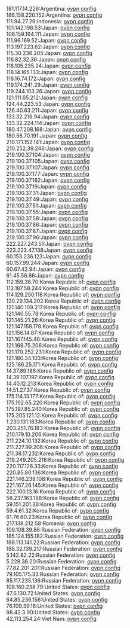 181.117.14.226:Argentina: [ovpn config](vpn/181_117_14_226.ovpn)  
186.158.220.152:Argentina: [ovpn config](vpn/186_158_220_152.ovpn)  
111.94.27.29:Indonesia: [ovpn config](vpn/111_94_27_29.ovpn)  
101.142.198.53:Japan: [ovpn config](vpn/101_142_198_53.ovpn)  
106.159.164.111:Japan: [ovpn config](vpn/106_159_164_111.ovpn)  
111.96.169.52:Japan: [ovpn config](vpn/111_96_169_52.ovpn)  
113.197.223.62:Japan: [ovpn config](vpn/113_197_223_62.ovpn)  
115.30.236.205:Japan: [ovpn config](vpn/115_30_236_205.ovpn)  
116.82.32.36:Japan: [ovpn config](vpn/116_82_32_36.ovpn)  
118.105.235.24:Japan: [ovpn config](vpn/118_105_235_24.ovpn)  
118.14.165.133:Japan: [ovpn config](vpn/118_14_165_133.ovpn)  
118.16.74.172:Japan: [ovpn config](vpn/118_16_74_172.ovpn)  
119.174.241.29:Japan: [ovpn config](vpn/119_174_241_29.ovpn)  
119.244.103.26:Japan: [ovpn config](vpn/119_244_103_26.ovpn)  
121.111.65.212:Japan: [ovpn config](vpn/121_111_65_212.ovpn)  
124.44.223.53:Japan: [ovpn config](vpn/124_44_223_53.ovpn)  
126.40.63.211:Japan: [ovpn config](vpn/126_40_63_211.ovpn)  
133.32.216.94:Japan: [ovpn config](vpn/133_32_216_94.ovpn)  
133.32.224.114:Japan: [ovpn config](vpn/133_32_224_114.ovpn)  
180.47.208.168:Japan: [ovpn config](vpn/180_47_208_168.ovpn)  
180.56.70.191:Japan: [ovpn config](vpn/180_56_70_191.ovpn)  
210.171.152.141:Japan: [ovpn config](vpn/210_171_152_141.ovpn)  
210.252.39.246:Japan: [ovpn config](vpn/210_252_39_246.ovpn)  
219.100.37.104:Japan: [ovpn config](vpn/219_100_37_104.ovpn)  
219.100.37.105:Japan: [ovpn config](vpn/219_100_37_105.ovpn)  
219.100.37.107:Japan: [ovpn config](vpn/219_100_37_107.ovpn)  
219.100.37.177:Japan: [ovpn config](vpn/219_100_37_177.ovpn)  
219.100.37.182:Japan: [ovpn config](vpn/219_100_37_182.ovpn)  
219.100.37.19:Japan: [ovpn config](vpn/219_100_37_19.ovpn)  
219.100.37.31:Japan: [ovpn config](vpn/219_100_37_31.ovpn)  
219.100.37.49:Japan: [ovpn config](vpn/219_100_37_49.ovpn)  
219.100.37.51:Japan: [ovpn config](vpn/219_100_37_51.ovpn)  
219.100.37.55:Japan: [ovpn config](vpn/219_100_37_55.ovpn)  
219.100.37.58:Japan: [ovpn config](vpn/219_100_37_58.ovpn)  
219.100.37.86:Japan: [ovpn config](vpn/219_100_37_86.ovpn)  
219.100.37.87:Japan: [ovpn config](vpn/219_100_37_87.ovpn)  
219.100.37.96:Japan: [ovpn config](vpn/219_100_37_96.ovpn)  
222.227.243.51:Japan: [ovpn config](vpn/222_227_243_51.ovpn)  
223.223.47.138:Japan: [ovpn config](vpn/223_223_47_138.ovpn)  
60.153.236.123:Japan: [ovpn config](vpn/60_153_236_123.ovpn)  
60.157.99.244:Japan: [ovpn config](vpn/60_157_99_244.ovpn)  
60.67.42.94:Japan: [ovpn config](vpn/60_67_42_94.ovpn)  
61.45.56.66:Japan: [ovpn config](vpn/61_45_56_66.ovpn)  
112.159.36.70:Korea Republic of: [ovpn config](vpn/112_159_36_70.ovpn)  
112.187.58.244:Korea Republic of: [ovpn config](vpn/112_187_58_244.ovpn)  
114.129.250.118:Korea Republic of: [ovpn config](vpn/114_129_250_118.ovpn)  
120.29.134.202:Korea Republic of: [ovpn config](vpn/120_29_134_202.ovpn)  
121.140.109.217:Korea Republic of: [ovpn config](vpn/121_140_109_217.ovpn)  
121.140.55.78:Korea Republic of: [ovpn config](vpn/121_140_55_78.ovpn)  
121.145.21.26:Korea Republic of: [ovpn config](vpn/121_145_21_26.ovpn)  
121.147.158.178:Korea Republic of: [ovpn config](vpn/121_147_158_178.ovpn)  
121.156.14.87:Korea Republic of: [ovpn config](vpn/121_156_14_87.ovpn)  
121.167.145.46:Korea Republic of: [ovpn config](vpn/121_167_145_46.ovpn)  
121.169.75.206:Korea Republic of: [ovpn config](vpn/121_169_75_206.ovpn)  
121.170.252.231:Korea Republic of: [ovpn config](vpn/121_170_252_231.ovpn)  
121.180.34.103:Korea Republic of: [ovpn config](vpn/121_180_34_103.ovpn)  
125.186.25.171:Korea Republic of: [ovpn config](vpn/125_186_25_171.ovpn)  
14.37.89.188:Korea Republic of: [ovpn config](vpn/14_37_89_188.ovpn)  
14.39.107.197:Korea Republic of: [ovpn config](vpn/14_39_107_197.ovpn)  
14.40.12.213:Korea Republic of: [ovpn config](vpn/14_40_12_213.ovpn)  
14.51.27.37:Korea Republic of: [ovpn config](vpn/14_51_27_37.ovpn)  
175.114.13.177:Korea Republic of: [ovpn config](vpn/175_114_13_177.ovpn)  
175.192.65.220:Korea Republic of: [ovpn config](vpn/175_192_65_220.ovpn)  
175.197.85.240:Korea Republic of: [ovpn config](vpn/175_197_85_240.ovpn)  
175.205.121.12:Korea Republic of: [ovpn config](vpn/175_205_121_12.ovpn)  
1.230.131.183:Korea Republic of: [ovpn config](vpn/1_230_131_183.ovpn)  
203.251.76.183:Korea Republic of: [ovpn config](vpn/203_251_76_183.ovpn)  
210.179.10.206:Korea Republic of: [ovpn config](vpn/210_179_10_206.ovpn)  
211.224.10.132:Korea Republic of: [ovpn config](vpn/211_224_10_132.ovpn)  
211.227.99.206:Korea Republic of: [ovpn config](vpn/211_227_99_206.ovpn)  
211.38.17.232:Korea Republic of: [ovpn config](vpn/211_38_17_232.ovpn)  
219.249.205.216:Korea Republic of: [ovpn config](vpn/219_249_205_216.ovpn)  
220.117.126.33:Korea Republic of: [ovpn config](vpn/220_117_126_33.ovpn)  
220.85.80.136:Korea Republic of: [ovpn config](vpn/220_85_80_136.ovpn)  
221.146.239.108:Korea Republic of: [ovpn config](vpn/221_146_239_108.ovpn)  
221.167.26.145:Korea Republic of: [ovpn config](vpn/221_167_26_145.ovpn)  
222.100.13.16:Korea Republic of: [ovpn config](vpn/222_100_13_16.ovpn)  
58.237.163.188:Korea Republic of: [ovpn config](vpn/58_237_163_188.ovpn)  
59.151.201.36:Korea Republic of: [ovpn config](vpn/59_151_201_36.ovpn)  
59.4.61.32:Korea Republic of: [ovpn config](vpn/59_4_61_32.ovpn)  
61.76.60.23:Korea Republic of: [ovpn config](vpn/61_76_60_23.ovpn)  
217.138.212.58:Romania: [ovpn config](vpn/217_138_212_58.ovpn)  
109.108.39.86:Russian Federation: [ovpn config](vpn/109_108_39_86.ovpn)  
185.124.155.182:Russian Federation: [ovpn config](vpn/185_124_155_182.ovpn)  
188.113.141.22:Russian Federation: [ovpn config](vpn/188_113_141_22.ovpn)  
188.32.139.217:Russian Federation: [ovpn config](vpn/188_32_139_217.ovpn)  
5.142.82.22:Russian Federation: [ovpn config](vpn/5_142_82_22.ovpn)  
5.228.36.20:Russian Federation: [ovpn config](vpn/5_228_36_20.ovpn)  
77.82.201.201:Russian Federation: [ovpn config](vpn/77_82_201_201.ovpn)  
79.105.175.33:Russian Federation: [ovpn config](vpn/79_105_175_33.ovpn)  
85.117.235.136:Russian Federation: [ovpn config](vpn/85_117_235_136.ovpn)  
108.160.238.79:United States: [ovpn config](vpn/108_160_238_79.ovpn)  
47.6.130.72:United States: [ovpn config](vpn/47_6_130_72.ovpn)  
64.85.236.156:United States: [ovpn config](vpn/64_85_236_156.ovpn)  
76.109.39.16:United States: [ovpn config](vpn/76_109_39_16.ovpn)  
98.42.3.90:United States: [ovpn config](vpn/98_42_3_90.ovpn)  
42.113.254.24:Viet Nam: [ovpn config](vpn/42_113_254_24.ovpn)  
